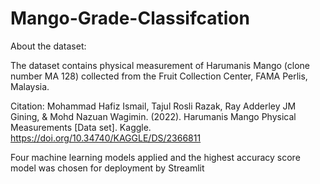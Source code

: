 # Mango-Grade-Classifcation
About the dataset:

The dataset contains physical measurement of Harumanis Mango (clone number MA 128) collected from the Fruit Collection Center, FAMA Perlis, Malaysia.

Citation: Mohammad Hafiz Ismail, Tajul Rosli Razak, Ray Adderley JM Gining, & Mohd Nazuan Wagimin. (2022). Harumanis Mango Physical Measurements [Data set]. Kaggle. https://doi.org/10.34740/KAGGLE/DS/2366811

Four machine learning models applied and the highest accuracy score model was chosen for deployment by Streamlit

